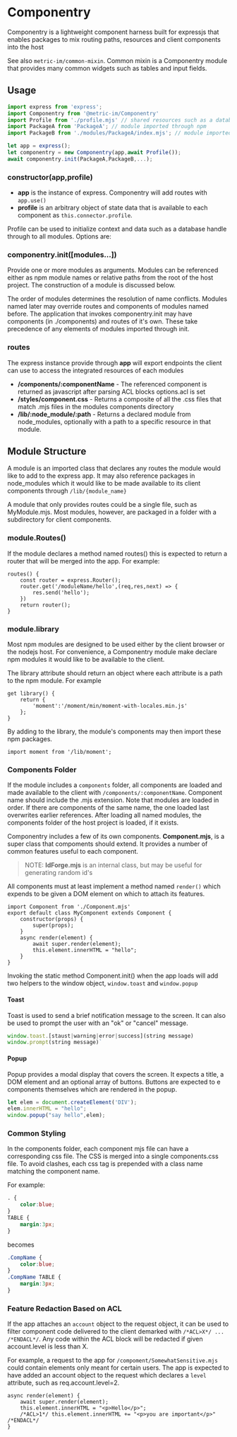 # Componentry
Componentry is a lightweight component harness built for expressjs that enables packages
to mix routing paths, resources and client components into the host

See also `metric-im/common-mixin`. Common mixin is a Componentry module that provides many common widgets
such as tables and input fields.

## Usage
```js
import express from 'express';
import Componentry from '@metric-im/Componentry'
import Profile from './profile.mjs' // shared resources such as a database connection
import PackageA from 'PackageA'; // module imported through npm
import PackageB from './modules/PackageA/index.mjs'; // module imported through relative path

let app = express();
let componentry = new Componentry(app,await Profile());
await componentry.init(PackageA,PackageB,...); 
```
### constructor(app,profile)

* **app** is the instance of express. Componentry will add routes with `app.use()`
* **profile** is an arbitrary object of state data that is available to each component as `this.connector.profile`.

Profile can be used to initialize context and data such as a database handle through to
all modules. Options are:

### componentry.init([modules...]) 
Provide one or more modules as arguments. Modules can be referenced either as
npm module names or relative paths from the root of the host project. The construction of a module is discussed below.

The order of modules determines the resolution of name conflicts. Modules named later may override routes and components of modules named before. The application that invokes componentry.init may have components (in ./components) and routes of it's own. These take precedence of any elements of modules imported through init.

### routes
The express instance provide through **app** will export endpoints the client can use to access the integrated resources of each modules

* **/components/:componentName** - The referenced component is returned as javascript after parsing ACL blocks options.acl is set
* **/styles/component.css** - Returns a composite of all the .css files that match .mjs files in the modules components directory
* **/lib/:node_module/:path** - Returns a declared module from node_modules, optionally with a path to a specific resource in that module.

## Module Structure
A module is an imported class that declares any routes the module would like to add to the express app.
It may also reference packages in node_modules which it would like to be made available to its client components through `/lib/{module_name}`

A module that only provides routes could be a single file, such as MyModule.mjs.
Most modules, however, are packaged in a folder with a subdirectory for client components.

### module.Routes()

If the module declares a method named routes() this is expected to return a router that will be merged into the
app. For example:

```
routes() {
    const router = express.Router();
    router.get('/moduleName/hello',(req,res,next) => {
        res.send('hello');
    })
    return router();
}
```

### module.library

Most npm modules are designed to be used either by the client browser or the nodejs host.
For convenience, a Componentry module make declare npm modules it would like to be available to the client.

The library attribute should return an object where each attribute is a path to the npm module. For example

```
get library() {
    return {
        'moment':'/moment/min/moment-with-locales.min.js'
    };
}
```
By adding to the library, the module's components may then import these npm packages.
```
import moment from '/lib/moment';
```

### Components Folder

If the module includes a `components` folder, all components are loaded and made available
to the client with `/components/:componentName`. Component name should include the .mjs extension. Note
that modules are loaded in order. If there are components of the same name, the one loaded
last overwrites earlier references. After loading all named modules, the components folder
of the host project is loaded, if it exists.

Componentry includes a few of its own components. **Component.mjs**, is a super class that
compoments should extend. It provides a number of common features useful to each component.

>NOTE: **IdForge.mjs** is an internal class, but may be useful for generating random id's

All components must at least implement a method named `render()` which expends to be given
a DOM element on which to attach its features.

```
import Component from './Component.mjs'
export default class MyComponent extends Component {
    constructor(props) {
        super(props);
    }
    async render(element) {
        await super.render(element);
        this.element.innerHTML = "hello";
    }
}
```

Invoking the static method Component.init() when the app loads will add two helpers to the
window object, `window.toast` and `window.popup`

#### Toast
Toast is used to send a brief notification message to the screen. It can also be used to prompt the
user with an "ok" or "cancel" message.

```js
window.toast.[staust|warning|error|success](string message)
window.prompt(string message)`
```

#### Popup
Popup provides a modal display that covers the screen. It expects a title, a DOM element and an optional
array of buttons. Buttons are expected to e components themselves which are rendered in the popup.

```js
let elem = document.createElement('DIV');
elem.innerHTML = "hello";
window.popup("say hello",elem);
```

### Common Styling

In the components folder, each component mjs file can have a corresponding css file. The
CSS is merged into a single components.css file. To avoid clashes, each css tag is prepended
with a class name matching the component name.

For example:
```css
. {
    color:blue;
}
TABLE {
    margin:3px;
}
```
becomes
```css
.CompName {
    color:blue;
}
.CompName TABLE {
    margin:3px;
}
```

### Feature Redaction Based on ACL
If the app attaches an `account` object to the request object, it can be used to filter component code delivered to the client
demarked with `/*ACL>X*/ ... /*ENDACL*/`. Any code within the ACL block will be redacted if given account.level is less than X.

For example, a request to the app for `/compoment/SomewhatSensitive.mjs` could contain elements only meant for certain users.
The app is expected to have added an account object to the request which declares a `level` attribute, such as req.account.level=2.

```
async render(element) {
    await super.render(element);
    this.element.innerHTML = "<p>Hello</p>";
    /*ACL>1*/ this.element.innerHTML += "<p>you are important</p>" /*ENDACL*/
}
```


